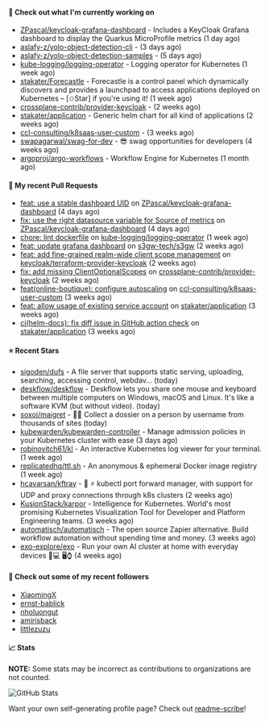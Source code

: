 #### 👷 Check out what I'm currently working on

- [ZPascal/keycloak-grafana-dashboard](https://github.com/ZPascal/keycloak-grafana-dashboard) - Includes a KeyCloak Grafana dashboard to display the Quarkus MicroProfile metrics (1 day ago)
- [aslafy-z/yolo-object-detection-cli](https://github.com/aslafy-z/yolo-object-detection-cli) -  (3 days ago)
- [aslafy-z/yolo-object-detection-samples](https://github.com/aslafy-z/yolo-object-detection-samples) -  (5 days ago)
- [kube-logging/logging-operator](https://github.com/kube-logging/logging-operator) - Logging operator for Kubernetes (1 week ago)
- [stakater/Forecastle](https://github.com/stakater/Forecastle) - Forecastle is a control panel which dynamically discovers and provides a launchpad to access applications deployed on Kubernetes  – [✩Star] if you&#39;re using it! (1 week ago)
- [crossplane-contrib/provider-keycloak](https://github.com/crossplane-contrib/provider-keycloak) -  (2 weeks ago)
- [stakater/application](https://github.com/stakater/application) - Generic helm chart for all kind of applications (2 weeks ago)
- [ccl-consulting/k8saas-user-custom](https://github.com/ccl-consulting/k8saas-user-custom) -  (3 weeks ago)
- [swapagarwal/swag-for-dev](https://github.com/swapagarwal/swag-for-dev) - 😎 swag opportunities for developers (4 weeks ago)
- [argoproj/argo-workflows](https://github.com/argoproj/argo-workflows) - Workflow Engine for Kubernetes (1 month ago)



#### 🔨 My recent Pull Requests

- [feat: use a stable dashboard UID](https://github.com/ZPascal/keycloak-grafana-dashboard/pull/6) on [ZPascal/keycloak-grafana-dashboard](https://github.com/ZPascal/keycloak-grafana-dashboard) (4 days ago)
- [fix: use the right datasource variable for Source of metrics](https://github.com/ZPascal/keycloak-grafana-dashboard/pull/5) on [ZPascal/keycloak-grafana-dashboard](https://github.com/ZPascal/keycloak-grafana-dashboard) (4 days ago)
- [chore: lint dockerfile](https://github.com/kube-logging/logging-operator/pull/1869) on [kube-logging/logging-operator](https://github.com/kube-logging/logging-operator) (1 week ago)
- [feat: update grafana dashboard](https://github.com/s3gw-tech/s3gw/pull/874) on [s3gw-tech/s3gw](https://github.com/s3gw-tech/s3gw) (2 weeks ago)
- [feat: add fine-grained realm-wide client scope management](https://github.com/keycloak/terraform-provider-keycloak/pull/1021) on [keycloak/terraform-provider-keycloak](https://github.com/keycloak/terraform-provider-keycloak) (2 weeks ago)
- [fix: add missing ClientOptionalScopes](https://github.com/crossplane-contrib/provider-keycloak/pull/188) on [crossplane-contrib/provider-keycloak](https://github.com/crossplane-contrib/provider-keycloak) (2 weeks ago)
- [feat(online-boutique): configure autoscaling](https://github.com/ccl-consulting/k8saas-user-custom/pull/9) on [ccl-consulting/k8saas-user-custom](https://github.com/ccl-consulting/k8saas-user-custom) (3 weeks ago)
- [feat: allow usage of existing service account](https://github.com/stakater/application/pull/363) on [stakater/application](https://github.com/stakater/application) (3 weeks ago)
- [ci(helm-docs): fix diff issue in GitHub action check](https://github.com/stakater/application/pull/362) on [stakater/application](https://github.com/stakater/application) (3 weeks ago)

#### ⭐ Recent Stars

- [sigoden/dufs](https://github.com/sigoden/dufs) - A file server that supports static serving, uploading, searching, accessing control, webdav... (today)
- [deskflow/deskflow](https://github.com/deskflow/deskflow) - Deskflow lets you share one mouse and keyboard between multiple computers on Windows, macOS and Linux. It&#39;s like a software KVM (but without video). (today)
- [soxoj/maigret](https://github.com/soxoj/maigret) - 🕵️‍♂️ Collect a dossier on a person by username from thousands of sites (today)
- [kubewarden/kubewarden-controller](https://github.com/kubewarden/kubewarden-controller) - Manage admission policies in your Kubernetes cluster with ease (3 days ago)
- [robinovitch61/kl](https://github.com/robinovitch61/kl) - An interactive Kubernetes log viewer for your terminal. (1 week ago)
- [replicatedhq/ttl.sh](https://github.com/replicatedhq/ttl.sh) - An anonymous &amp; ephemeral Docker image registry (1 week ago)
- [hcavarsan/kftray](https://github.com/hcavarsan/kftray) - 🦀 ⚡ kubectl port forward manager, with support for UDP and proxy connections through k8s clusters  (2 weeks ago)
- [KusionStack/karpor](https://github.com/KusionStack/karpor) - Intelligence for Kubernetes. World&#39;s most promising Kubernetes Visualization Tool for Developer and Platform Engineering teams.  (3 weeks ago)
- [automatisch/automatisch](https://github.com/automatisch/automatisch) - The open source Zapier alternative. Build workflow automation without spending time and money. (3 weeks ago)
- [exo-explore/exo](https://github.com/exo-explore/exo) - Run your own AI cluster at home with everyday devices 📱💻 🖥️⌚ (4 weeks ago)

#### 👯 Check out some of my recent followers

- [XiaomingX](https://github.com/XiaomingX)
- [ernst-bablick](https://github.com/ernst-bablick)
- [nholuongut](https://github.com/nholuongut)
- [amirisback](https://github.com/amirisback)
- [littlezuzu](https://github.com/littlezuzu)

#### 📈 Stats

**NOTE:** Some stats may be incorrect as contributions to organizations
are not counted.

![GitHub Stats](https://github-readme-stats.vercel.app/api?username=aslafy-z&count_private=false&theme=tokyonight&show_icons=true)

Want your own self-generating profile page? Check out [readme-scribe](https://github.com/muesli/readme-scribe)!
